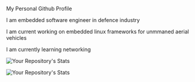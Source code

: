 My Personal Github Profile

I am embedded software engineer in defence industry

I am current working on embedded linux frameworks for unmmaned aerial vehicles

I am currently learning networking

![Your Repository's Stats](https://github-readme-stats.vercel.app/api?username=dogukanarat&show_icons=true)

![Your Repository's Stats](https://github-readme-stats.vercel.app/api/top-langs/?username=dogukanarat&theme=black)

<!--
**dogukanarat/dogukanarat** is a ✨ _special_ ✨ repository because its `README.md` (this file) appears on your GitHub profile.

Here are some ideas to get you started:

- 🔭 I’m currently working on ...
- 🌱 I’m currently learning ...
- 👯 I’m looking to collaborate on ...
- 🤔 I’m looking for help with ...
- 💬 Ask me about ...
- 📫 How to reach me: ...
- 😄 Pronouns: ...
- ⚡ Fun fact: ...
-->
